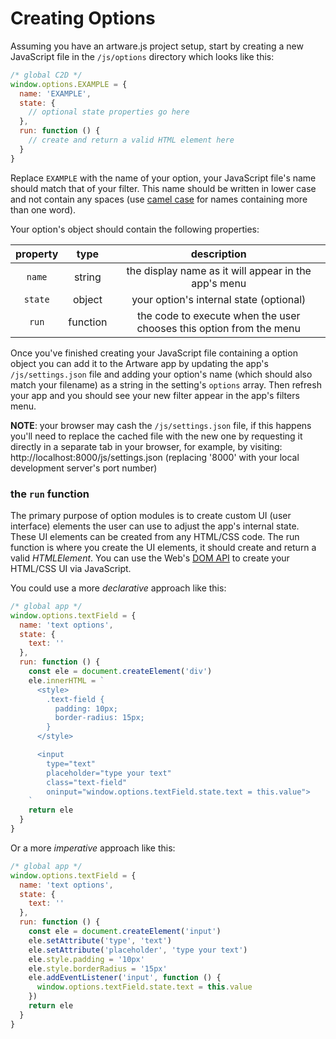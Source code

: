 # Creating Options

Assuming you have an artware.js project setup, start by creating a new JavaScript file in the `/js/options` directory which looks like this:
```js
/* global C2D */
window.options.EXAMPLE = {
  name: 'EXAMPLE',
  state: {
    // optional state properties go here
  },
  run: function () {
    // create and return a valid HTML element here
  }
}
```
Replace `EXAMPLE` with the name of your option, your JavaScript file's name should match that of your filter. This name should be written in lower case and not contain any spaces (use [camel case](https://en.wikipedia.org/wiki/Camel_case) for names containing more than one word).

Your option's object should contain the following properties:

| property | type | description |
|:---:|:---:|:---:|
| `name` | string | the display name as it will appear in the app's menu |
| `state` | object | your option's internal state (optional) |
| `run` | function | the code to execute when the user chooses this option from the menu |

Once you've finished creating your JavaScript file containing a option object you can add it to the Artware app by updating the app's `/js/settings.json` file and adding your option's name (which should also match your filename) as a string in the setting's `options` array. Then refresh your app and you should see your new filter appear in the app's filters menu.

**NOTE**: your browser may cash the `/js/settings.json` file, if this happens you'll need to replace the cached file with the new one by requesting it directly in a separate tab in your browser, for example, by visiting: http://localhost:8000/js/settings.json (replacing '8000' with your local development server's port number)

### the `run` function

The primary purpose of option modules is to create custom UI (user interface) elements the user can use to adjust the app's internal state. These UI elements can be created from any HTML/CSS code. The run function is where you create the UI elements, it should create and return a valid *HTMLElement*. You can use the Web's [DOM API](https://developer.mozilla.org/en-US/docs/Web/API/Document_Object_Model/Introduction) to create your HTML/CSS UI via JavaScript.

You could use a more *declarative* approach like this:
```js
/* global app */
window.options.textField = {
  name: 'text options',
  state: {
    text: ''
  },
  run: function () {
    const ele = document.createElement('div')
    ele.innerHTML = `
      <style>
        .text-field {
          padding: 10px;
          border-radius: 15px;
        }
      </style>

      <input
        type="text"
        placeholder="type your text"
        class="text-field"
        oninput="window.options.textField.state.text = this.value">
    `
    return ele
  }
}
```

Or a more *imperative* approach like this:
```js
/* global app */
window.options.textField = {
  name: 'text options',
  state: {
    text: ''
  },
  run: function () {
    const ele = document.createElement('input')
    ele.setAttribute('type', 'text')
    ele.setAttribute('placeholder', 'type your text')
    ele.style.padding = '10px'
    ele.style.borderRadius = '15px'
    ele.addEventListener('input', function () {
      window.options.textField.state.text = this.value
    })
    return ele
  }
}
```
